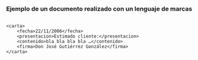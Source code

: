 ### Ejemplo de un documento realizado con un lenguaje de marcas

<pre><code>
&lt;carta&gt;
    &lt;fecha&gt;22/11/2006&lt;/fecha&gt;
    &lt;presentacion&gt;Estimado cliente:&lt;/presentacion&gt;
    &lt;contenido&gt;bla bla bla bla …&lt;/contenido&gt;
    &lt;firma&gt;Don José Gutiérrez González&lt;/firma&gt;
&lt;/carta&gt;
</code></pre>
